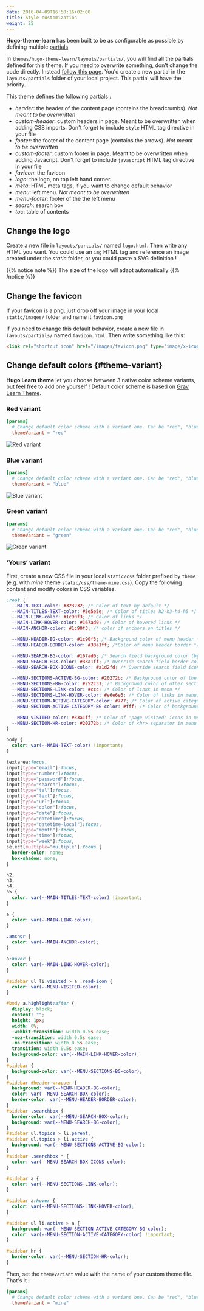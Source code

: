 ```yaml
---
date: 2016-04-09T16:50:16+02:00
title: Style customization
weight: 25
---
```


**Hugo-theme-learn** has been built to be as configurable as possible by defining multiple [partials](https://gohugo.io/templates/partials/)

In `themes/hugo-theme-learn/layouts/partials/`, you will find all the partials defined for this theme. If you need to overwrite something, don't change the code directly. Instead [follow this page](https://gohugo.io/themes/customizing/). You'd create a new partial in the `layouts/partials` folder of your local project. This partial will have the priority.

This theme defines the following partials :

- _header_: the header of the content page (contains the breadcrumbs). _Not meant to be overwritten_
- _custom-header_: custom headers in page. Meant to be overwritten when adding CSS imports. Don't forget to include `style` HTML tag directive in your file
- _footer_: the footer of the content page (contains the arrows). _Not meant to be overwritten_
- _custom-footer_: custom footer in page. Meant to be overwritten when adding Javacript. Don't forget to include `javascript` HTML tag directive in your file
- _favicon_: the favicon
- _logo_: the logo, on top left hand corner.
- _meta_: HTML meta tags, if you want to change default behavior
- _menu_: left menu. _Not meant to be overwritten_
- _menu-footer_: footer of the the left menu
- _search_: search box
- _toc_: table of contents

## Change the logo

Create a new file in `layouts/partials/` named `logo.html`. Then write any HTML you want.
You could use an `img` HTML tag and reference an image created under the _static_ folder, or you could paste a SVG definition !

{{% notice note %}}
The size of the logo will adapt automatically
{{% /notice %}}

## Change the favicon

If your favicon is a png, just drop off your image in your local `static/images/` folder and name it `favicon.png`

If you need to change this default behavior, create a new file in `layouts/partials/` named `favicon.html`. Then write something like this:

```html
<link rel="shortcut icon" href="/images/favicon.png" type="image/x-icon" />
```

## Change default colors {#theme-variant}

**Hugo Learn theme** let you choose between 3 native color scheme variants, but feel free to add one yourself ! Default color scheme is based on [Grav Learn Theme](https://learn.getgrav.org/).

### Red variant

```toml
[params]
  # Change default color scheme with a variant one. Can be "red", "blue", "green".
  themeVariant = "red"
```

![Red variant](/en/basics/style-customization/images/red-variant.png?width=60pc)

### Blue variant

```toml
[params]
  # Change default color scheme with a variant one. Can be "red", "blue", "green".
  themeVariant = "blue"
```

![Blue variant](/en/basics/style-customization/images/blue-variant.png?width=60pc)

### Green variant

```toml
[params]
  # Change default color scheme with a variant one. Can be "red", "blue", "green".
  themeVariant = "green"
```

![Green variant](/en/basics/style-customization/images/green-variant.png?width=60pc)

### 'Yours‘ variant

First, create a new CSS file in your local `static/css` folder prefixed by `theme` (e.g. with _mine_ theme `static/css/theme-mine.css`). Copy the following content and modify colors in CSS variables.

```css
:root {
  --MAIN-TEXT-color: #323232; /* Color of text by default */
  --MAIN-TITLES-TEXT-color: #5e5e5e; /* Color of titles h2-h3-h4-h5 */
  --MAIN-LINK-color: #1c90f3; /* Color of links */
  --MAIN-LINK-HOVER-color: #167ad0; /* Color of hovered links */
  --MAIN-ANCHOR-color: #1c90f3; /* color of anchors on titles */

  --MENU-HEADER-BG-color: #1c90f3; /* Background color of menu header */
  --MENU-HEADER-BORDER-color: #33a1ff; /*Color of menu header border */

  --MENU-SEARCH-BG-color: #167ad0; /* Search field background color (by default borders + icons) */
  --MENU-SEARCH-BOX-color: #33a1ff; /* Override search field border color */
  --MENU-SEARCH-BOX-ICONS-color: #a1d2fd; /* Override search field icons color */

  --MENU-SECTIONS-ACTIVE-BG-color: #20272b; /* Background color of the active section and its childs */
  --MENU-SECTIONS-BG-color: #252c31; /* Background color of other sections */
  --MENU-SECTIONS-LINK-color: #ccc; /* Color of links in menu */
  --MENU-SECTIONS-LINK-HOVER-color: #e6e6e6; /* Color of links in menu, when hovered */
  --MENU-SECTION-ACTIVE-CATEGORY-color: #777; /* Color of active category text */
  --MENU-SECTION-ACTIVE-CATEGORY-BG-color: #fff; /* Color of background for the active category (only) */

  --MENU-VISITED-color: #33a1ff; /* Color of 'page visited' icons in menu */
  --MENU-SECTION-HR-color: #20272b; /* Color of <hr> separator in menu */
}

body {
  color: var(--MAIN-TEXT-color) !important;
}

textarea:focus,
input[type="email"]:focus,
input[type="number"]:focus,
input[type="password"]:focus,
input[type="search"]:focus,
input[type="tel"]:focus,
input[type="text"]:focus,
input[type="url"]:focus,
input[type="color"]:focus,
input[type="date"]:focus,
input[type="datetime"]:focus,
input[type="datetime-local"]:focus,
input[type="month"]:focus,
input[type="time"]:focus,
input[type="week"]:focus,
select[multiple="multiple"]:focus {
  border-color: none;
  box-shadow: none;
}

h2,
h3,
h4,
h5 {
  color: var(--MAIN-TITLES-TEXT-color) !important;
}

a {
  color: var(--MAIN-LINK-color);
}

.anchor {
  color: var(--MAIN-ANCHOR-color);
}

a:hover {
  color: var(--MAIN-LINK-HOVER-color);
}

#sidebar ul li.visited > a .read-icon {
  color: var(--MENU-VISITED-color);
}

#body a.highlight:after {
  display: block;
  content: "";
  height: 1px;
  width: 0%;
  -webkit-transition: width 0.5s ease;
  -moz-transition: width 0.5s ease;
  -ms-transition: width 0.5s ease;
  transition: width 0.5s ease;
  background-color: var(--MAIN-LINK-HOVER-color);
}
#sidebar {
  background-color: var(--MENU-SECTIONS-BG-color);
}
#sidebar #header-wrapper {
  background: var(--MENU-HEADER-BG-color);
  color: var(--MENU-SEARCH-BOX-color);
  border-color: var(--MENU-HEADER-BORDER-color);
}
#sidebar .searchbox {
  border-color: var(--MENU-SEARCH-BOX-color);
  background: var(--MENU-SEARCH-BG-color);
}
#sidebar ul.topics > li.parent,
#sidebar ul.topics > li.active {
  background: var(--MENU-SECTIONS-ACTIVE-BG-color);
}
#sidebar .searchbox * {
  color: var(--MENU-SEARCH-BOX-ICONS-color);
}

#sidebar a {
  color: var(--MENU-SECTIONS-LINK-color);
}

#sidebar a:hover {
  color: var(--MENU-SECTIONS-LINK-HOVER-color);
}

#sidebar ul li.active > a {
  background: var(--MENU-SECTION-ACTIVE-CATEGORY-BG-color);
  color: var(--MENU-SECTION-ACTIVE-CATEGORY-color) !important;
}

#sidebar hr {
  border-color: var(--MENU-SECTION-HR-color);
}
```

Then, set the `themeVariant` value with the name of your custom theme file. That's it !

```toml
[params]
  # Change default color scheme with a variant one. Can be "red", "blue", "green".
  themeVariant = "mine"
```
